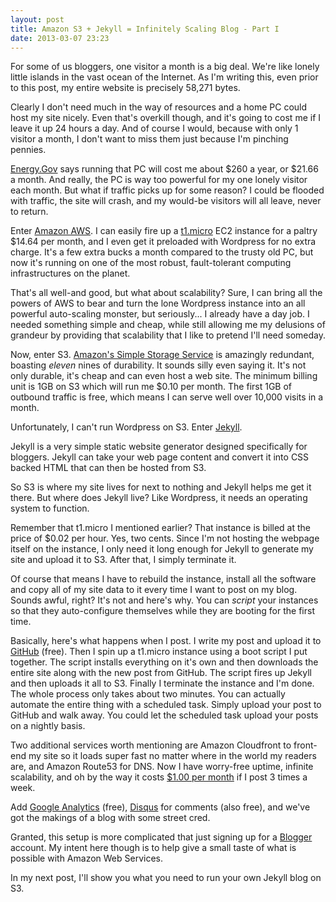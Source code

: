 ```yaml
---
layout: post
title: Amazon S3 + Jekyll = Infinitely Scaling Blog - Part I
date: 2013-03-07 23:23
---
```


For some of us bloggers, one visitor a month is a big deal. We're like lonely little islands in the vast ocean of the Internet.  As I'm writing this, even prior to this post, my entire website is precisely 58,271 bytes. 

Clearly I don't need much in the way of resources and a home PC could host my site nicely. Even that's overkill though, and it's going to cost me if I leave it up 24 hours a day.  And of course I would, because with only 1 visitor a month, I don't want to miss them just because I'm pinching pennies.

[Energy.Gov](http://energy.gov/energysaver/articles/estimating-appliance-and-home-electronic-energy-use) says running that PC will cost me about $260 a year, or $21.66 a month.  And really, the PC is way too powerful for my one lonely visitor each month.  But what if traffic picks up for some reason? I could be flooded with traffic, the site will crash, and my would-be visitors will all leave, never to return.

Enter [Amazon AWS](http://aws.amazon.com/).  I can easily fire up a [t1.micro](http://aws.amazon.com/ec2/instance-types/) EC2 instance for a paltry $14.64 per month, and I even get it preloaded with Wordpress for no extra charge. It's a few extra bucks a month compared to the trusty old PC, but now it's running on one of the most robust, fault-tolerant computing infrastructures on the planet.

That's all well-and good, but what about scalability?  Sure, I can bring all the powers of AWS to bear and turn the lone Wordpress instance into an all powerful auto-scaling monster, but seriously... I already have a day job.  I needed something simple and cheap, while still allowing me my delusions of grandeur by providing that scalability that I like to pretend I'll need someday.

Now, enter S3. [Amazon's Simple Storage Service](http://aws.amazon.com/s3/) is amazingly redundant, boasting *eleven* nines of durability. It sounds silly even saying it. It's not only durable, it's cheap and can even host a web site. The minimum billing unit is 1GB on S3 which will run me $0.10 per month.  The first 1GB of outbound traffic is free, which means I can serve well over 10,000 visits in a month.

Unfortunately, I can't run Wordpress on S3.  Enter [Jekyll](http://jekyllrb.com/).

Jekyll is a very simple static website generator designed specifically for bloggers.  Jekyll can take your web page content and convert it into CSS backed HTML that can then be hosted from S3.  

So S3 is where my site lives for next to nothing and Jekyll helps me get it there.  But where does Jekyll live?  Like Wordpress, it needs an operating system to function.

Remember that t1.micro I mentioned earlier?  That instance is billed at the price of $0.02 per hour.  Yes, two cents.  Since I'm not hosting the webpage itself on the instance, I only need it long enough for Jekyll to generate my site and upload it to S3. After that, I simply terminate it.

Of course that means I have to rebuild the instance, install all the software and copy all of my site data to it every time I want to post on my blog.  Sounds awful, right?  It's not and here's why.  You can *script* your instances so that they auto-configure themselves while they are booting for the first time.

Basically, here's what happens when I post.  I write my post and upload it to [GitHub](https://github.com/) (free). Then I spin up a t1.micro instance using a boot script I put together.  The script installs everything on it's own and then downloads the entire site along with the new post from GitHub.  The script fires up Jekyll and then uploads it all to S3.  Finally I terminate the instance and I'm done.  The whole process only takes about two minutes. You can actually automate the entire thing with a scheduled task. Simply upload your post to GitHub and walk away. You could let the scheduled task upload your posts on a nightly basis. 

Two additional services worth mentioning are Amazon Cloudfront to front-end my site so it loads super fast no matter where in the world my readers are, and Amazon Route53 for DNS.  Now I have worry-free uptime, infinite scalability, and oh by the way it costs [$1.00 per month](http://calculator.s3.amazonaws.com/calc5.html#r=IAD&key=calc-5AC5887F-FC67-4777-AE90-60A7623D1844) if I post 3 times a week.

Add [Google Analytics](http://www.google.com/analytics/) (free), [Disqus](http://www.disqus.com/) for comments (also free), and we've got the makings of a blog with some street cred. 

Granted, this setup is more complicated that just signing up for a [Blogger](http://www.blogger.com) account.  My intent here though is to help give a small taste of what is possible with Amazon Web Services.

In my next post, I'll show you what you need to run your own Jekyll blog on S3.